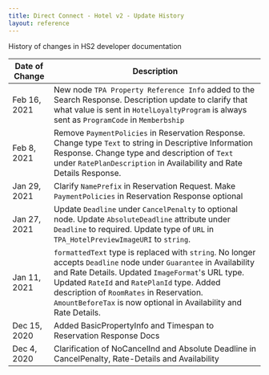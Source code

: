 ```yaml
---
title: Direct Connect - Hotel v2 - Update History
layout: reference
---
```


History of changes in HS2 developer documentation

|Date of Change|Description|
|--------------|------------|
|Feb 16, 2021| New node `TPA Property Reference Info` added to the Search Response. Description update to clarify that what value is sent in `HotelLoyaltyProgram` is always sent as `ProgramCode` in `Memberbship`|
|Feb 8, 2021| Remove `PaymentPolicies` in Reservation Response. Change type `Text` to string in Descriptive Information Response. Change type and description of `Text` under `RatePlanDescription` in Availability and Rate Details Response.
|Jan 29, 2021| Clarify `NamePrefix` in Reservation Request. Make `PaymentPolicies` in Reservation Response optional|
|Jan 27, 2021| Update `Deadline` under `CancelPenalty` to optional node. Update `AbsoluteDeadline` attribute under `Deadline` to required.  Update type of `URL` in `TPA_HotelPreviewImageURI` to `string`.|
|Jan 11, 2021|`formattedText` type is replaced with `string`. No longer accepts `Deadline` node under `Guarantee` in Availability and Rate Details. Updated `ImageFormat`'s URL type. Updated `RateId` and `RatePlanId` type. Added description of `RoomRates` in Reservation. `AmountBeforeTax` is now optional in Availability and Rate Details.|
|Dec 15, 2020| Added BasicPropertyInfo and Timespan to Reservation Response Docs|
|Dec 4, 2020| Clarification of NoCancelInd and Absolute Deadline in CancelPenalty, Rate-Details and Availability|

